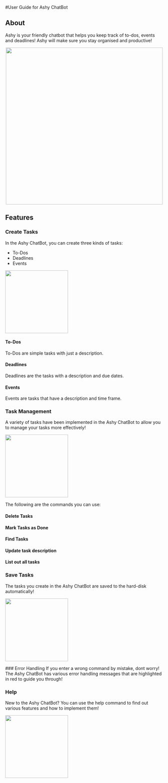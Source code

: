 #User Guide for Ashy ChatBot

## About
Ashy is your friendly chatbot that helps you keep track of to-dos, events and deadlines! Ashy will make sure you stay organised and productive! 
<p style="text-align: center"> <img  width="500" src="/Users/nicolejoseph/IdeaProjects/ip/docs/Ui.png"/></p>

## Features 

### Create Tasks
In the Ashy ChatBot, you can create three kinds of tasks: 
* To-Dos
* Deadlines 
* Events
<p> <img width="200" src="/Users/nicolejoseph/IdeaProjects/ip/docs/TaskCreation.png"/></p>

#### To-Dos
To-Dos are simple tasks with just a description.
#### Deadlines
Deadlines are the tasks with a description and due dates.
#### Events 
Events are tasks that have a description and time frame.

### Task Management 
A variety of tasks have been implemented in the Ashy ChatBot to allow you to manage your tasks more effectively! 
<p> <img width="200" src="/Users/nicolejoseph/IdeaProjects/ip/docs/TaskManagment.png"/></p>
The following are the commands you can use: 

#### Delete Tasks
#### Mark Tasks as Done
#### Find Tasks
#### Update task description
#### List out all tasks 

### Save Tasks 
The tasks you create in the Ashy ChatBot are saved to the hard-disk automatically! 
<p> <img width="200" src="/Users/nicolejoseph/IdeaProjects/ip/docs/Save.png"/></p>
### Error Handling
If you enter a wrong command by mistake, dont worry! The Ashy ChatBot has various error handling messages that are highlighted in red to guide you through!

### Help
New to the Ashy ChatBot? You can use the help command to find out various features and how to implement them! 
<p> <img width="200" src="/Users/nicolejoseph/IdeaProjects/ip/docs/Help.png"/></p>




